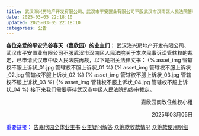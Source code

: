 ```yaml
---
title: 武汉海兴房地产开发有限公司、武汉市平安置业有限公司不服武汉市汉南区人民法院管辖权裁定申请武汉市中级人民法院再裁
date: 2025-03-05 22:18:10
updated: 2025-03-05 22:18:10
categories: 公告
---
```

**各位亲爱的平安光谷春天（嘉欣园）的业主们：**
武汉海兴房地产开发有限公司、武汉市平安置业有限公司不服武汉市汉南区人民法院关于本次民事诉讼管辖权的裁定，已申请武汉市中级人民法院再裁，以下是相关法律文书：
{% asset_img 管辖权不服上诉状_01.jpg  管辖权不服上诉状_01 %}
{% asset_img 管辖权不服上诉状_02.jpg  管辖权不服上诉状_02 %}
{% asset_img 管辖权不服上诉状_03.jpg  管辖权不服上诉状_03 %}
{% asset_img 管辖权不服上诉状_04.jpg  管辖权不服上诉状_04 %}
接下来我们需要等待武汉市中级人民法院的终审裁定。

<p align="right">嘉欣园商改住维权小组</p>
<p align="right">2025年03月05日</p>

<font color="blue">重要链接：</font>
[告嘉欣园全体业主书](/2022/05/11/告嘉欣园全体业主书)
[业主疑问解答](/2022/01/31/业主疑问解答)
[众筹款收款情况](/2022/02/23/众筹款收款情况/)
[众筹款使用明细](/2022/03/05/众筹款使用明细/)